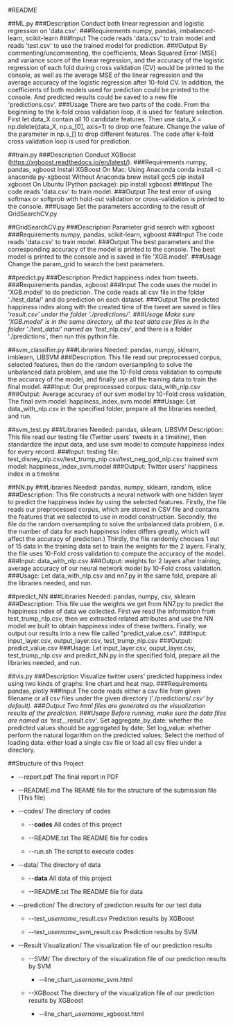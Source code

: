 #README

##ML.py
###Description
Conduct both linear regression and logistic regression on 'data.csv'.
###Requirements
numpy, pandas, imbalanced-learn, scikit-learn
###Input
The code reads 'data.csv' to train model and reads 'test.csv' to use the trained model for prediction.
###Output
By commenting/uncommenting, the coefficients, Mean Squared Error (MSE) and variance score of the linear regression,
and the accuracy of the logistic regression of each fold during cross validation (CV) would be printed to the console,
as well as the average MSE of the linear regression and the average accuracy of the logistic regression after 10-fold
CV. In addition, the coefficients of both models used for prediction could be printed to the console. And predicted
results could be saved to a new file 'predictions.csv'.
###Usage
There are two parts of the code. From the beginning to the k-fold cross validation loop, it is used for feature
selection. First let data_X contain all 10 candidate features. Then use data_X = np.delete(data_X, np.s_[0], axis=1) to
drop one feature. Change the value of the parameter in np.s_[] to drop different features. The code after k-fold cross
validation loop is used for prediction.

##train.py
###Description
Conduct XGBoost (https://xgboost.readthedocs.io/en/latest/).
###Requirements
numpy, pandas, xgboost
Install XGBoost
On Mac:
    Using Anaconda
    conda install -c anaconda py-xgboost
    Without Anaconda
    brew install gcc5
    pip install xgboost
On Ubuntu (Python package):
    pip install xgboost
###Input
The code reads 'data.csv' to train model.
###Output
The test error of using softmax or softprob with hold-out validation or cross-validation is printed to the console.
###Usage
Set the parameters according to the result of GridSearchCV.py

##GridSearchCV.py
###Description
Parameter grid search with xgboost
###Requirements
numpy, pandas, scikit-learn, xgboost
###Input
The code reads 'data.csv' to train model.
###Output
The best parameters and the corresponding accuracy of the model is printed to the console. The best model is printed to
the console and is saved in file 'XGB.model'.
###Usage
Change the param_grid to search the best parameters.

##predict.py
###Description
Predict happiness index from tweets.
###Requirements
pandas, xgboost
###Input
The code uses the model in 'XGB.model' to do prediction. The code reads all csv file in the folder './test_data/' and
do prediction on each dataset.
###Output
The predicted happiness index along with the created time of the tweet are saved in files '*_result.csv' under the
folder './predictions/'.
###Usage
Make sure 'XGB.model' is in the same directory, all the test data csv files is in the folder './test_data/' named
as 'test_*_nlp.csv', and there is a folder './predictions', then run this python file.

##svm_classifier.py
###Libraries Needed:
pandas, numpy, sklearn, imblearn, LIBSVM
###Description:
This file read our preprocessed corpus, selected features, then do the random oversampling to solve the
unbalanced data problem, and use the 10-Fold cross validation to compute the accuracy of the model, and finally use all
the training data to train the final model.
###Input:
Our preprocessed corpus: data_with_nlp.csv
###Output:
Average accuracy of our svm model by 10-Fold cross validation,
The final svm model: happiness_index_svm.model
###Usage:
Let data_with_nlp.csv in the specified folder, prepare all the libraries needed, and run.

##svm_test.py
###Libraries Needed:
pandas, sklearn, LIBSVM
Description: This file read our testing file (Twitter users' tweets in a timeline), then standardize the input data,
and use svm model to compute happiness index for every record.
###Input:
testing file: test_disney_nlp.csv/test_trump_nlp.csv/test_neg_god_nlp.csv
trained svm model: happiness_index_svm.model
###Output:
Twitter users' happiness index in a timeline

##NN.py
###Libraries Needed: 
pandas, numpy, sklearn, random, islice
###Description:
This file constructs a neural network with one hidden layer to predict the happiness index by using the selected features.
Firstly, the file reads our preprocessed corpus, which are stored in CSV file and contains the features that we selected to use in model construction.
Secondly, the file do the random oversampling to solve the unbalanced data problem, (i.e. the number of data for each happiness index differs greatly, which will affect the accuracy of prediction.)
Thirdly, the file randomly chooses 1 out of 15 data in the training data set to train the weights for the 2 layers.
Finally, the file uses 10-Fold cross validation to compute the accuracy of the model.
###Input: 
data_with_nlp.csv
###Output: 
weights for 2 layers after training, average accuracy of our neural network model by 10-Fold cross validation.
###Usage: 
Let data_with_nlp.csv and nn7.py in the same fold, prepare all the libraries needed, and run.

##predict_NN
###Libraries Needed: 
pandas, numpy, csv, sklearn
###Description: 
This file use the weights we get from NN7.py to predict the happiness index of data we collected. First we
read the information from test_trump_nlp.csv, then we extracted related attributes and use the NN model we built to
obtain happiness index of these twitters. Finally, we output our results into a new file called "predict_value.csv".
###Input: 
input_layer.csv, output_layer.csv, test_trump_nlp.csv 
###Output: 
predict_value.csv
###Usage: 
Let input_layer.csv, ouput_layer.csv, test_trump_nlp.csv and predict_NN.py in the specified fold, prepare all the
libraries needed, and run.

##vis.py
###Description
Visualize twitter users' predicted happiness index using two kinds of graphs: line chart and heat map.
###Requirements
pandas, plotly
###Input
The code reads either a csv file from given filename or all csv files under the given directory ('./predictions/*.csv'
by default).
###Output
Two html files are generated as the visualization results of the prediction.
###Usage
Before running, make sure the data files are named as 'test_*_result.csv'.
Set aggregate_by_date: whether the predicted values should be aggregated by date;
Set log_value: whether perform the natural logarithm on the predicted values;
Select the method of loading data: either load a single csv file or load all csv files under a directory.

##Structure of this Project

* --report.pdf    				The final report in PDF

* --README.md					The REAME file for the structure of the submission file (This file)

* --codes/					The directory of codes

    *  --**codes**					All codes of this project

    *  --README.txt				The README file for codes

    *  --run.sh					The script to execute codes

* --data/					The directory of data

    *  --**data**					All data of this project

    *  --README.txt				The README file for data

* --prediction/					The directory of prediction results for our test data

    *  --test_*username*_result.csv		Prediction results by XGBoost

    *  --test_*username*_svm_result.csv		Prediction results by SVM

* --Result Visualization/			The visualization file of our prediction results

    *  --SVM/					The directory of the visualization file of our prediction results by SVM
   
        *  --line_chart_*username*_svm.html
   
    *  --XGBoost					The directory of the visualization file of our prediction results by XGBoost
   
        * --line_chart_*username*_xgboost.html
